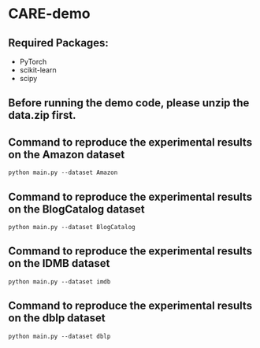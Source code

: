 # CARE-demo

## Required Packages:
- PyTorch
- scikit-learn
- scipy

## Before running the demo code, please unzip the data.zip first.

## Command to reproduce the experimental results on the Amazon dataset
```angular2html
python main.py --dataset Amazon
```

## Command to reproduce the experimental results on the BlogCatalog dataset
```angular2html
python main.py --dataset BlogCatalog
```

## Command to reproduce the experimental results on the IDMB dataset
```angular2html
python main.py --dataset imdb
```

## Command to reproduce the experimental results on the dblp dataset
```angular2html
python main.py --dataset dblp
```